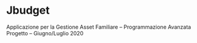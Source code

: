 # Jbudget
Applicazione per la Gestione Asset Familiare – Programmazione Avanzata Progetto – Giugno/Luglio 2020
